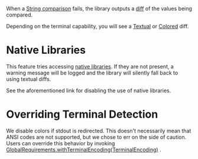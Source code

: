 When
a [String comparison](https://cowwoc.github.io/requirements.java/8.0.5/docs/api/com.github.cowwoc.requirements.java/com/github/cowwoc/requirements/java/extension/ExtensibleObjectVerifier.html#isEqualTo(java.lang.Object))
fails, the library outputs a [diff](https://en.wikipedia.org/wiki/Diff) of the values being compared.

Depending on the terminal capability, you will see a [Textual](Textual_Diff.md) or [Colored](Colored_Diff.md)
diff.

# Native Libraries

This feature tries accessing [native libraries](Deploying_Native_Libraries.md). If they are not present, a
warning message will be logged and the library will silently fall back to using textual diffs.

See the aforementioned link for disabling the use of native libraries.

# Overriding Terminal Detection

We disable colors if stdout is redirected. This doesn't necessarily mean that ANSI codes are not supported,
but we chose to err on the side of caution. Users can override this behavior by
invoking [GlobalRequirements.withTerminalEncoding(TerminalEncoding)](https://cowwoc.github.io/requirements.java/8.0.5/docs/api/com.github.cowwoc.requirements.java/com/github/cowwoc/requirements/java/GlobalRequirements.html#withTerminalEncoding(com.github.cowwoc.requirements.natives.terminal.TerminalEncoding))
.
